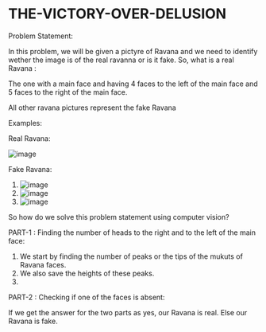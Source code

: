 # THE-VICTORY-OVER-DELUSION
Problem Statement:

In this problem, we will be given a pictyre of Ravana and we need to identify wether the image is of the real ravanna or is it fake. So, what is a real Ravana :

The one with a main face and having 4 faces to the left of the main face and 5 faces to the right of the main face.

All other ravana pictures represent the fake Ravana

Examples:

Real Ravana:

  ![image](https://github.com/user-attachments/assets/df35c756-f8eb-460c-94b2-b2762d655be6)

Fake Ravana:

  1. ![image](https://github.com/user-attachments/assets/902817a2-54f2-4e32-81ad-a097385da5b1)
  2. ![image](https://github.com/user-attachments/assets/c3c414d3-8a32-4077-b798-69e064456b88)
  3. ![image](https://github.com/user-attachments/assets/8ee88f73-55a5-4e12-a0d2-b1342082d17d)


So how do we solve this problem statement using computer vision?

PART-1 : Finding the number of heads to the right and to the left of the main face:

  1. We start by finding the number of peaks or the tips of the mukuts of Ravana faces.
  2. We also save the heights of these peaks.
  3. 


PART-2 : Checking if one of the faces is absent:




If we get the answer for the two parts as yes, our Ravana is real.
Else our Ravana is fake.


